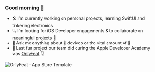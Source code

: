### Good morning 💫


- 🛠 I’m currently working on personal projects, learning SwiftUI and tinkering electronics
- 🔍 I’m looking for iOS Developer engagements & to collaborate on meaningful projects 🌱
- 💬 Ask me anything about 🍎 devices or the vital amount of 🍫
- 📱 Last fun project our team did during the Apple Developer Academy was [OnlyFeat](https://apps.apple.com/fr/app/onlyfeat/id1626507841?at=1l3v87c&ct=mac) 👇

![OnlyFeat - App Store Template](https://user-images.githubusercontent.com/31210145/219065748-87f166f0-5789-4f08-93f9-25b528517796.png)



<!--
**Keyhou/Keyhou** is a ✨ _special_ ✨ repository because its `README.md` (this file) appears on your GitHub profile.

Here are some ideas to get you started:

- 🔭 I’m currently working on ...
- 🌱 I’m currently learning ...
- 👯 I’m looking to collaborate on ...
- 🤔 I’m looking for help with ...
- 💬 Ask me about ...
- 📫 How to reach me: ...
- 😄 Pronouns: ...
- ⚡ Fun fact: ...
-->
